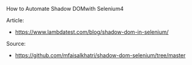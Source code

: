 How to Automate Shadow DOMwith Selenium4

Article:

- https://www.lambdatest.com/blog/shadow-dom-in-selenium/

Source:

- https://github.com/mfaisalkhatri/shadow-dom-selenium/tree/master

